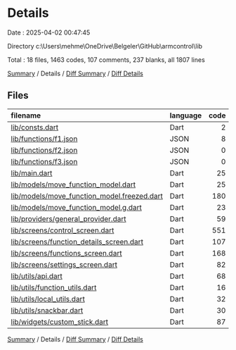 # Details

Date : 2025-04-02 00:47:45

Directory c:\\Users\\mehme\\OneDrive\\Belgeler\\GitHub\\armcontrol\\lib

Total : 18 files,  1463 codes, 107 comments, 237 blanks, all 1807 lines

[Summary](results.md) / Details / [Diff Summary](diff.md) / [Diff Details](diff-details.md)

## Files
| filename | language | code | comment | blank | total |
| :--- | :--- | ---: | ---: | ---: | ---: |
| [lib/consts.dart](/lib/consts.dart) | Dart | 2 | 0 | 2 | 4 |
| [lib/functions/f1.json](/lib/functions/f1.json) | JSON | 8 | 0 | 1 | 9 |
| [lib/functions/f2.json](/lib/functions/f2.json) | JSON | 0 | 0 | 1 | 1 |
| [lib/functions/f3.json](/lib/functions/f3.json) | JSON | 0 | 0 | 1 | 1 |
| [lib/main.dart](/lib/main.dart) | Dart | 25 | 3 | 3 | 31 |
| [lib/models/move\_function\_model.dart](/lib/models/move_function_model.dart) | Dart | 25 | 0 | 9 | 34 |
| [lib/models/move\_function\_model.freezed.dart](/lib/models/move_function_model.freezed.dart) | Dart | 180 | 41 | 81 | 302 |
| [lib/models/move\_function\_model.g.dart](/lib/models/move_function_model.g.dart) | Dart | 23 | 4 | 7 | 34 |
| [lib/providers/general\_provider.dart](/lib/providers/general_provider.dart) | Dart | 59 | 0 | 14 | 73 |
| [lib/screens/control\_screen.dart](/lib/screens/control_screen.dart) | Dart | 551 | 29 | 49 | 629 |
| [lib/screens/function\_details\_screen.dart](/lib/screens/function_details_screen.dart) | Dart | 107 | 0 | 9 | 116 |
| [lib/screens/functions\_screen.dart](/lib/screens/functions_screen.dart) | Dart | 168 | 0 | 8 | 176 |
| [lib/screens/settings\_screen.dart](/lib/screens/settings_screen.dart) | Dart | 82 | 0 | 8 | 90 |
| [lib/utils/api.dart](/lib/utils/api.dart) | Dart | 68 | 30 | 11 | 109 |
| [lib/utils/function\_utils.dart](/lib/utils/function_utils.dart) | Dart | 16 | 0 | 2 | 18 |
| [lib/utils/local\_utils.dart](/lib/utils/local_utils.dart) | Dart | 32 | 0 | 7 | 39 |
| [lib/utils/snackbar.dart](/lib/utils/snackbar.dart) | Dart | 30 | 0 | 7 | 37 |
| [lib/widgets/custom\_stick.dart](/lib/widgets/custom_stick.dart) | Dart | 87 | 0 | 17 | 104 |

[Summary](results.md) / Details / [Diff Summary](diff.md) / [Diff Details](diff-details.md)